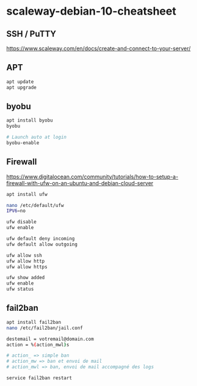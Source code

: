 # scaleway-debian-10-cheatsheet

## SSH / PuTTY
https://www.scaleway.com/en/docs/create-and-connect-to-your-server/

## APT
```bash
apt update
apt upgrade
```

## byobu
```bash
apt install byobu
byobu

# Launch auto at login
byobu-enable
```

## Firewall
https://www.digitalocean.com/community/tutorials/how-to-setup-a-firewall-with-ufw-on-an-ubuntu-and-debian-cloud-server

```bash
apt install ufw

nano /etc/default/ufw
IPV6=no

ufw disable
ufw enable

ufw default deny incoming
ufw default allow outgoing

ufw allow ssh
ufw allow http
ufw allow https

ufw show added
ufw enable
ufw status
```

## fail2ban
```bash
apt install fail2ban
nano /etc/fail2ban/jail.conf

destemail = votremail@domain.com
action = %(action_mwl)s

# action_ => simple ban
# action_mw => ban et envoi de mail
# action_mwl => ban, envoi de mail accompagné des logs

service fail2ban restart
```
